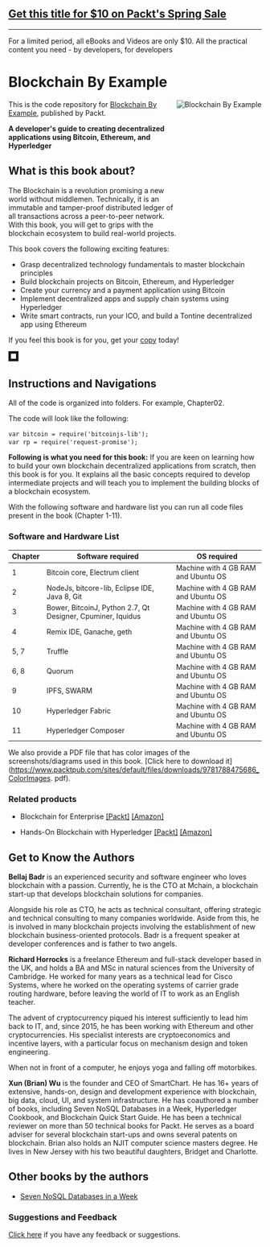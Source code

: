 ## [Get this title for $10 on Packt's Spring Sale](https://www.packt.com/B08754?utm_source=github&utm_medium=packt-github-repo&utm_campaign=spring_10_dollar_2022)
-----
For a limited period, all eBooks and Videos are only $10. All the practical content you need \- by developers, for developers

# Blockchain By Example

<a href="https://www.packtpub.com/big-data-and-business-intelligence/blockchain-example?utm_source=github&utm_medium=repository&utm_campaign=9781788475686 "><img src="https://d1ldz4te4covpm.cloudfront.net/sites/default/files/imagecache/ppv4_main_book_cover/B08754.png" alt="Blockchain By Example" height="256px" align="right"></a>

This is the code repository for [Blockchain By Example](https://www.packtpub.com/big-data-and-business-intelligence/blockchain-example?utm_source=github&utm_medium=repository&utm_campaign=9781788475686), published by Packt.

**A developer's guide to creating decentralized applications using Bitcoin, Ethereum, and Hyperledger**

## What is this book about?
The Blockchain is a revolution promising a new world without middlemen. Technically, it is an immutable and tamper-proof distributed ledger of all transactions across a peer-to-peer network. With this book, you will get to grips with the blockchain ecosystem to build real-world projects.

This book covers the following exciting features:
* Grasp decentralized technology fundamentals to master blockchain principles 
* Build blockchain projects on Bitcoin, Ethereum, and Hyperledger 
* Create your currency and a payment application using Bitcoin 
* Implement decentralized apps and supply chain systems using Hyperledger 
* Write smart contracts, run your ICO, and build a Tontine decentralized app using Ethereum

If you feel this book is for you, get your [copy](https://www.amazon.com/dp/1788475682) today!

<a href="https://www.packtpub.com/?utm_source=github&utm_medium=banner&utm_campaign=GitHubBanner"><img src="https://raw.githubusercontent.com/PacktPublishing/GitHub/master/GitHub.png" 
alt="https://www.packtpub.com/" border="5" /></a>

## Instructions and Navigations
All of the code is organized into folders. For example, Chapter02.

The code will look like the following:
```
var bitcoin = require('bitcoinjs-lib');
var rp = require('request-promise');
```

**Following is what you need for this book:**
If you are keen on learning how to build your own blockchain decentralized applications from scratch, then this book is for you. It explains all the basic concepts required to develop intermediate projects and will teach you to implement the building blocks of a blockchain ecosystem.

With the following software and hardware list you can run all code files present in the book (Chapter 1-11).
### Software and Hardware List
| Chapter | Software required | OS required |
| -------- | ------------------------------------ | ----------------------------------- |
| 1 | Bitcoin core, Electrum client | Machine with 4 GB RAM and Ubuntu OS |
| 2 | NodeJs, bitcore-lib, Eclipse IDE, Java 8, Git | Machine with 4 GB RAM and Ubuntu OS |
| 3 | Bower, BitcoinJ, Python 2.7, Qt Designer, Cpuminer, Iquidus | Machine with 4 GB RAM and Ubuntu OS |
| 4 | Remix IDE, Ganache, geth | Machine with 4 GB RAM and Ubuntu OS |
| 5, 7 | Truffle | Machine with 4 GB RAM and Ubuntu OS |
| 6, 8 | Quorum | Machine with 4 GB RAM and Ubuntu OS |
| 9 | IPFS, SWARM | Machine with 4 GB RAM and Ubuntu OS |
| 10 | Hyperledger Fabric | Machine with 4 GB RAM and Ubuntu OS |
| 11 | Hyperledger Composer | Machine with 4 GB RAM and Ubuntu OS |

We also provide a PDF file that has color images of the screenshots/diagrams used in this book. [Click here to download it](https://www.packtpub.com/sites/default/files/downloads/9781788475686_ColorImages. pdf).

### Related products
* Blockchain for Enterprise [[Packt]](https://www.packtpub.com/big-data-and-business-intelligence/blockchain-enterprise?utm_source=github&utm_medium=repository&utm_campaign=9781788479745) [[Amazon]](https://www.amazon.com/dp/1788479742)

* Hands-On Blockchain with Hyperledger [[Packt]](https://www.packtpub.com/big-data-and-business-intelligence/hands-blockchain-hyperledger?utm_source=github&utm_medium=repository&utm_campaign=9781788994521) [[Amazon]](https://www.amazon.com/dp/1788994523)

## Get to Know the Authors
**Bellaj Badr**
is an experienced security and software engineer who loves blockchain with a passion. Currently, he is the CTO at Mchain, a blockchain start-up that develops blockchain solutions for companies. 

Alongside his role as CTO, he acts as technical consultant, offering strategic and technical consulting to many companies worldwide. Aside from this, he is involved in many blockchain projects involving the establishment of new blockchain business-oriented protocols. Badr is a frequent speaker at developer conferences and is father to two angels.

**Richard Horrocks**
is a freelance Ethereum and full-stack developer based in the UK, and holds a BA and MSc in natural sciences from the University of Cambridge. He worked for many years as a technical lead for Cisco Systems, where he worked on the operating systems of carrier grade routing hardware, before leaving the world of IT to work as an English teacher.

The advent of cryptocurrency piqued his interest sufficiently to lead him back to IT, and, since 2015, he has been working with Ethereum and other cryptocurrencies. His specialist interests are cryptoeconomics and incentive layers, with a particular focus on mechanism design and token engineering.

When not in front of a computer, he enjoys yoga and falling off motorbikes.

**Xun (Brian) Wu**
is the founder and CEO of SmartChart. He has 16+ years of extensive, hands-on, design and development experience with blockchain, big data, cloud, UI, and system infrastructure. He has coauthored a number of books, including Seven NoSQL Databases in a Week, Hyperledger Cookbook, and Blockchain Quick Start Guide. He has been a technical reviewer on more than 50 technical books for Packt. He serves as a board adviser for several blockchain start-ups and owns several patents on blockchain. Brian also holds an NJIT computer science masters degree. He lives in New Jersey with his two beautiful daughters, Bridget and Charlotte.

## Other books by the authors
* [Seven NoSQL Databases in a Week](https://www.packtpub.com/big-data-and-business-intelligence/seven-nosql-databases-week#utm_source=github&utm_medium=repository&utm_campaign=9781787288867)
### Suggestions and Feedback
[Click here](https://docs.google.com/forms/d/e/1FAIpQLSdy7dATC6QmEL81FIUuymZ0Wy9vH1jHkvpY57OiMeKGqib_Ow/viewform) if you have any feedback or suggestions.




